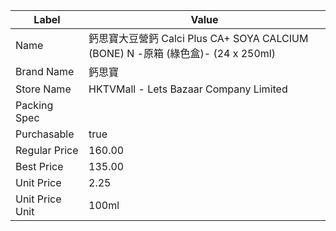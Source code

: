 | Label           | Value                                                                 |
| --------------- | --------------------------------------------------------------------- |
| Name            | 鈣思寶大豆營鈣 Calci Plus CA+ SOYA CALCIUM (BONE) N -原箱 (綠色盒)-  (24 x 250ml) |
| Brand Name      | 鈣思寶                                                                   |
| Store Name      | HKTVMall - Lets Bazaar Company Limited                                |
| Packing Spec    |                                                                       |
| Purchasable     | true                                                                  |
| Regular Price   | 160.00                                                                |
| Best Price      | 135.00                                                                |
| Unit Price      | 2.25                                                                  |
| Unit Price Unit | 100ml                                                                 |
